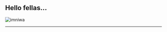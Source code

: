 Hello fellas... 
---

<p><img align="center" src="https://github-readme-streak-stats.herokuapp.com?user=imniwa&theme=cobalt&border_radius=4" alt="imniwa" /></p>

---
